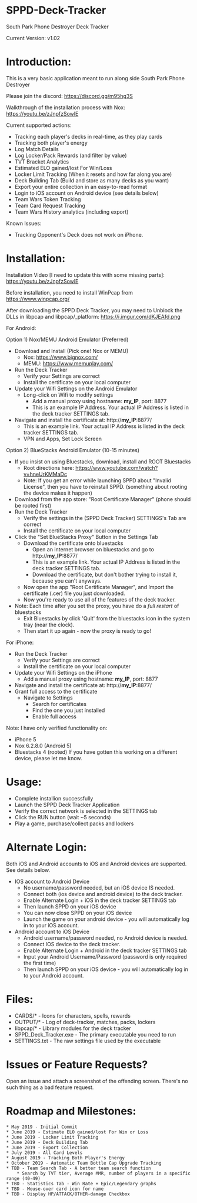 # SPPD-Deck-Tracker
South Park Phone Destroyer Deck Tracker

Current Version: v1.02


Introduction:
============

This is a very basic application meant to run along side South Park Phone Destroyer

Please join the discord: https://discord.gg/m95hg3S

Walkthrough of the installation process with Nox: https://youtu.be/zJnpfzSowlE

Current supported actions:
  * Tracking each player's decks in real-time, as they play cards
  * Tracking both player's energy
  * Log Match Details
  * Log Locker/Pack Rewards (and filter by value)
  * TVT Bracket Analytics
  * Estimated ELO gained/lost For Win/Loss
  * Locker Limit Tracking (When it resets and how far along you are)
  * Deck Building Tab (Build and store as many decks as you want)
  * Export your entire collection in an easy-to-read format
  * Login to iOS account on Android device (see details below)
  * Team Wars Token Tracking
  * Team Card Request Tracking
  * Team Wars History analytics (including export)
  
Known Issues:
  * Tracking Opponent's Deck does not work on iPhone.


Installation:
==============

Installation Video [I need to update this with some missing parts]: https://youtu.be/zJnpfzSowlE

Before installation, you need to install WinPcap from https://www.winpcap.org/

After downloading the SPPD Deck Tracker, you may need to Unblock the DLLs in libpcap and libpcap/_platform: https://i.imgur.com/dKJEAfd.png

For Android:

Option 1) Nox/MEMU Android Emulator (Preferred)
  * Download and Install (Pick one! Nox or MEMU)
    * Nox: https://www.bignox.com/
	* MEMU: https://www.memuplay.com/
  * Run the Deck Tracker
    * Verify your Settings are correct
	* Install the certificate on your local computer
  * Update your Wifi Settings on the Android Emulator
    * Long-click on Wifi to modify settings
	   * Add a manual proxy using hostname: __my_IP__, port: 8877
	   * This is an example IP Address. Your actual IP Address is listed in the deck tracker SETTINGS tab.
  * Navigate and install the certificate at: http://__my_IP__:8877/
	  * This is an example link. Your actual IP Address is listed in the deck tracker SETTINGS tab.
      * VPN and Apps, Set Lock Screen

Option 2) BlueStacks Android Emulator (10-15 minutes)
  * If you insist on using Bluestacks, download, install and ROOT Bluestacks
    * Root directions here: https://www.youtube.com/watch?v=hneUrKMMaDc
    * Note: If you get an error while launching SPPD about "Invalid License", then you have to reinstall SPPD. (something about rooting the device makes it happen)
  * Download from the app store: "Root Certificate Manager" (phone should be rooted first)
  * Run the Deck Tracker
    * Verify the settings in the (SPPD Deck Tracker) SETTINGS's Tab are correct
	* Install the certificate on your local computer
  * Click the "Set BlueStacks Proxy" Button in the Settings Tab
    * Download the certificate onto bluestacks
	  * Open an internet browser on bluestacks and go to http://__my_IP__:8877/
	  * This is an example link. Your actual IP Address is listed in the deck tracker SETTINGS tab.
	  * Download the certificate, but don't bother trying to install it, because you can't anyways.
	* Now open the app "Root Certificate Manager", and Import the certificate (.cer) file you just downloaded.
	* Now you're ready to use all of the features of the deck tracker.
  * Note: Each time after you set the proxy, you have do a *full restart* of bluestacks
    * Exit Bluestacks by click 'Quit' from the bluestacks icon in the system tray (near the clock).
	* Then start it up again - now the proxy is ready to go!

For iPhone:
  * Run the Deck Tracker
    * Verify your Settings are correct
	* Install the certificate on your local computer
  * Update your Wifi Settings on the iPhone
	 * Add a manual proxy using hostname: __my_IP__, port: 8877
  * Navigate and install the certificate at: http://__my_IP__:8877/
  * Grant full access to the certificate
	  * Navigate to Settings
		* Search for certificates
		* Find the one you just installed
		* Enable full access

Note: I have only verified functionality on:
   * iPhone 5
   * Nox 6.2.8.0 (Android 5)
   * Bluestacks 4 (rooted)
If you have gotten this working on a different device, please let me know.

Usage:
================================
  * Complete installion successfully
  * Launch the SPPD Deck Tracker Application
  * Verify the correct network is selected in the SETTINGS tab
  * Click the RUN button (wait ~5 seconds)
  * Play a game, purchase/collect packs and lockers
  
Alternate Login:
================================
Both iOS and Android accounts to iOS and Android devices are supported. See details below.
  * IOS account to Android Device
    * No username/password needed, but an iOS device IS needed.
    * Connect both (ios device and android device) to the deck tracker.
    * Enable Alternate Login + iOS in the deck tracker SETTINGS tab
    * Then launch SPPD on your iOS device
    * You can now close SPPD on your iOS device
    * Launch the game on your android device - you will automatically log in to your iOS account.
  * Android account to iOS Device
    * Android username/password needed, no Android device is needed.
    * Connect IOS device to the deck tracker.
    * Enable Alternate Login + Android in the deck tracker SETTINGS tab
    * Input your Android Username/Password (password is only required the first time)
    * Then launch SPPD on your iOS device - you will automatically log in to your Android account.

Files:
============================================
  * CARDS/* 	- Icons for characters, spells, rewards
  * OUTPUT/* 	- Log of deck-tracker, matches, packs, lockers
  * libpcap/* 	- Library modules for the deck tracker
  * SPPD_Deck_Tracker.exe 	- The primary executable you need to run
  * SETTINGS.txt	- The raw settings file used by the executable


Issues or Feature Requests?
============================================
Open an issue and attach a screenshot of the offending screen.
There's no such thing as a bad feature request.


Roadmap and Milestones:
============================================
	* May 2019 - Initial Commit
	* June 2019 - Estimate ELO gained/lost For Win or Loss
	* June 2019 - Locker Limit Tracking
	* June 2019 - Deck Building Tab
	* June 2019 - Export Collection
	* July 2019 - All Card Levels
	* August 2019 - Tracking Both Player's Energy
	* October 2019 - Automatic Team Bottle Cap Upgrade Tracking
	* TBD - Team Search Tab - A better team search function
		* Search by TVT tier, Average MMR, number of players in a specific range (40-49)
	* TBD - Statistics Tab - Win Rate + Epic/Legendary graphs
	* TBD - Mouse-over card icon for name
	* TBD - Display HP/ATTACK/OTHER-damage Checkbox
